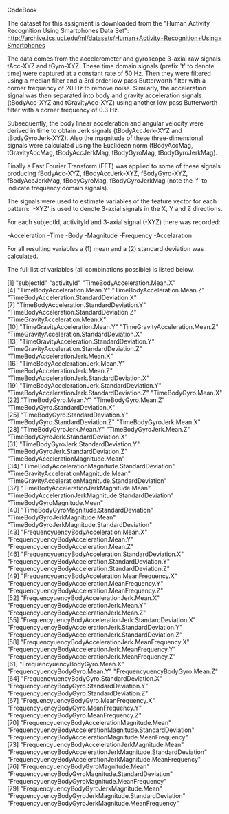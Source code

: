 CodeBook

The dataset for this assigment is downloaded from the "Human Activity Recognition Using Smartphones Data Set": http://archive.ics.uci.edu/ml/datasets/Human+Activity+Recognition+Using+Smartphones

The data comes from the accelerometer and gyroscope 3-axial raw signals tAcc-XYZ and tGyro-XYZ. These time domain signals (prefix 't' to denote time) were captured at a constant rate of 50 Hz. Then they were filtered using a median filter and a 3rd order low pass Butterworth filter with a corner frequency of 20 Hz to remove noise. Similarly, the acceleration signal was then separated into body and gravity acceleration signals (tBodyAcc-XYZ and tGravityAcc-XYZ) using another low pass Butterworth filter with a corner frequency of 0.3 Hz.

Subsequently, the body linear acceleration and angular velocity were derived in time to obtain Jerk signals (tBodyAccJerk-XYZ and tBodyGyroJerk-XYZ). Also the magnitude of these three-dimensional signals were calculated using the Euclidean norm (tBodyAccMag, tGravityAccMag, tBodyAccJerkMag, tBodyGyroMag, tBodyGyroJerkMag).

Finally a Fast Fourier Transform (FFT) was applied to some of these signals producing fBodyAcc-XYZ, fBodyAccJerk-XYZ, fBodyGyro-XYZ, fBodyAccJerkMag, fBodyGyroMag, fBodyGyroJerkMag (note the 'f' to indicate frequency domain signals).

The signals were used to estimate variables of the feature vector for each pattern: '-XYZ' is used to denote 3-axial signals in the X, Y and Z directions.

For each subjectId, activityId and 3-axial signal (-XYZ) there was recorded:
  
  -Acceleration
  -Time
  -Body
  -Magnitude
  -Frequency
  -Accelaration

For all resulting variables a (1) mean and a (2) standard deviation was calculated.

The full list of variables (all combinations possible) is listed below.

[1] "subjectId"                                                     "activityId"                                                    "TimeBodyAcceleration.Mean.X"                                  
[4] "TimeBodyAcceleration.Mean.Y"                                   "TimeBodyAcceleration.Mean.Z"                                   "TimeBodyAcceleration.StandardDeviation.X"                     
[7] "TimeBodyAcceleration.StandardDeviation.Y"                      "TimeBodyAcceleration.StandardDeviation.Z"                      "TimeGravityAcceleration.Mean.X"                               
[10] "TimeGravityAcceleration.Mean.Y"                                "TimeGravityAcceleration.Mean.Z"                                "TimeGravityAcceleration.StandardDeviation.X"                  
[13] "TimeGravityAcceleration.StandardDeviation.Y"                   "TimeGravityAcceleration.StandardDeviation.Z"                   "TimeBodyAccelerationJerk.Mean.X"                              
[16] "TimeBodyAccelerationJerk.Mean.Y"                               "TimeBodyAccelerationJerk.Mean.Z"                               "TimeBodyAccelerationJerk.StandardDeviation.X"                 
[19] "TimeBodyAccelerationJerk.StandardDeviation.Y"                  "TimeBodyAccelerationJerk.StandardDeviation.Z"                  "TimeBodyGyro.Mean.X"                                          
[22] "TimeBodyGyro.Mean.Y"                                           "TimeBodyGyro.Mean.Z"                                           "TimeBodyGyro.StandardDeviation.X"                             
[25] "TimeBodyGyro.StandardDeviation.Y"                              "TimeBodyGyro.StandardDeviation.Z"                              "TimeBodyGyroJerk.Mean.X"                                      
[28] "TimeBodyGyroJerk.Mean.Y"                                       "TimeBodyGyroJerk.Mean.Z"                                       "TimeBodyGyroJerk.StandardDeviation.X"                         
[31] "TimeBodyGyroJerk.StandardDeviation.Y"                          "TimeBodyGyroJerk.StandardDeviation.Z"                          "TimeBodyAccelerationMagnitude.Mean"                           
[34] "TimeBodyAccelerationMagnitude.StandardDeviation"               "TimeGravityAccelerationMagnitude.Mean"                         "TimeGravityAccelerationMagnitude.StandardDeviation"           
[37] "TimeBodyAccelerationJerkMagnitude.Mean"                        "TimeBodyAccelerationJerkMagnitude.StandardDeviation"           "TimeBodyGyroMagnitude.Mean"                                   
[40] "TimeBodyGyroMagnitude.StandardDeviation"                       "TimeBodyGyroJerkMagnitude.Mean"                                "TimeBodyGyroJerkMagnitude.StandardDeviation"                  
[43] "FrequencyuencyBodyAcceleration.Mean.X"                         "FrequencyuencyBodyAcceleration.Mean.Y"                         "FrequencyuencyBodyAcceleration.Mean.Z"                        
[46] "FrequencyuencyBodyAcceleration.StandardDeviation.X"            "FrequencyuencyBodyAcceleration.StandardDeviation.Y"            "FrequencyuencyBodyAcceleration.StandardDeviation.Z"           
[49] "FrequencyuencyBodyAcceleration.MeanFrequency.X"                "FrequencyuencyBodyAcceleration.MeanFrequency.Y"                "FrequencyuencyBodyAcceleration.MeanFrequency.Z"               
[52] "FrequencyuencyBodyAccelerationJerk.Mean.X"                     "FrequencyuencyBodyAccelerationJerk.Mean.Y"                     "FrequencyuencyBodyAccelerationJerk.Mean.Z"                    
[55] "FrequencyuencyBodyAccelerationJerk.StandardDeviation.X"        "FrequencyuencyBodyAccelerationJerk.StandardDeviation.Y"        "FrequencyuencyBodyAccelerationJerk.StandardDeviation.Z"       
[58] "FrequencyuencyBodyAccelerationJerk.MeanFrequency.X"            "FrequencyuencyBodyAccelerationJerk.MeanFrequency.Y"            "FrequencyuencyBodyAccelerationJerk.MeanFrequency.Z"           
[61] "FrequencyuencyBodyGyro.Mean.X"                                 "FrequencyuencyBodyGyro.Mean.Y"                                 "FrequencyuencyBodyGyro.Mean.Z"                                
[64] "FrequencyuencyBodyGyro.StandardDeviation.X"                    "FrequencyuencyBodyGyro.StandardDeviation.Y"                    "FrequencyuencyBodyGyro.StandardDeviation.Z"                   
[67] "FrequencyuencyBodyGyro.MeanFrequency.X"                        "FrequencyuencyBodyGyro.MeanFrequency.Y"                        "FrequencyuencyBodyGyro.MeanFrequency.Z"                       
[70] "FrequencyuencyBodyAccelerationMagnitude.Mean"                  "FrequencyuencyBodyAccelerationMagnitude.StandardDeviation"     "FrequencyuencyBodyAccelerationMagnitude.MeanFrequency"        
[73] "FrequencyuencyBodyAccelerationJerkMagnitude.Mean"              "FrequencyuencyBodyAccelerationJerkMagnitude.StandardDeviation" "FrequencyuencyBodyAccelerationJerkMagnitude.MeanFrequency"    
[76] "FrequencyuencyBodyGyroMagnitude.Mean"                          "FrequencyuencyBodyGyroMagnitude.StandardDeviation"             "FrequencyuencyBodyGyroMagnitude.MeanFrequency"                
[79] "FrequencyuencyBodyGyroJerkMagnitude.Mean"                      "FrequencyuencyBodyGyroJerkMagnitude.StandardDeviation"         "FrequencyuencyBodyGyroJerkMagnitude.MeanFrequency"     